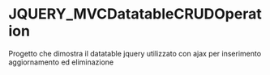 # JQUERY_MVCDatatableCRUDOperation
Progetto che dimostra il datatable jquery utilizzato con ajax per inserimento aggiornamento ed eliminazione
